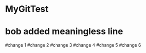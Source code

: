 # MyGitTest
# bob added meaningless line
#change 1
#change 2
#change 3
#change 4
#change 5
#change 6
